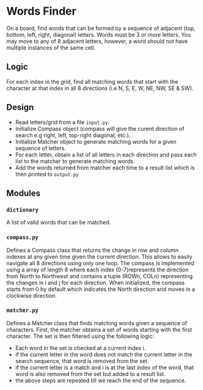 # Words Finder
On a board, find words that can be formed by a sequence of adjacent (top, bottom, left, right, diagonal) letters.
Words must be 3 or more letters.
You may move to any of 8 adjacent letters, however, a word should not have multiple instances of the same cell.

## Logic
For each index in the grid, find all matching words that start with the character at that index in all 8 directions (i.e N, S, E, W, NE, NW, SE & SW).

## Design
- Read letters/grid from a file `input.py`.
- Initialize Compass object (compass will give the curent direction of search e.g right, left, top-right diagonal, etc.).
- Initialize Matcher object to generate matching words for a given sequence of letters.
- For each letter, obtain a list of all letters in each direction and pass each list to the matcher to generate matching words.
- Add the words returned from matcher each time to a result list which is then printed to `output.py`

## Modules
### `dictionary` 
A list of valid words that can be matched.

### `compass.py`
Defines a Compass class that returns the change in row and column indexes at any given time given the current direction. This allows to easily navigate all 8 directions 
using only one loop. The compass is implemented using a array of length 8 where each index (0-7)represents the direction from North to Northwest and contains
a tuple (ROWn, COLn) representing the changes in i and j for each direction. When initialized, the compass starts from 0 by default which indicates the North direction and
moves in a clockwise direction. 

### `matcher.py`
Defines a Matcher class that finds matching words given a sequence of characters. First, the matcher obtains a set of words starting with the first character. The set is then filtered using the following logic:
- Each word in the set is checked at a current index i.
- if the current letter in the word does not match the current letter in the search sequence, that word is removed from the set.
- if the current letter is a match and i is at the last index of the word, that word is also removed from the set but added to a result list.
- the above steps are repeated till we reach the end of the sequence.
